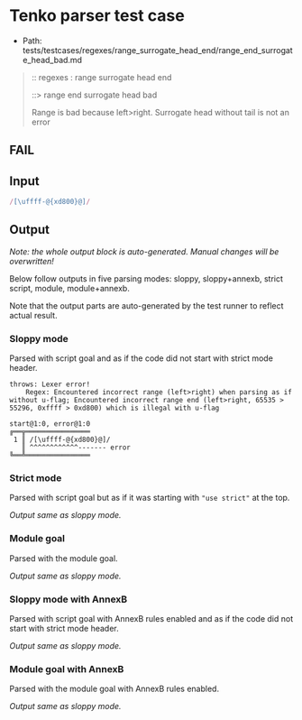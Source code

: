 # Tenko parser test case

- Path: tests/testcases/regexes/range_surrogate_head_end/range_end_surrogate_head_bad.md

> :: regexes : range surrogate head end
>
> ::> range end surrogate head bad
>
> Range is bad because left>right. Surrogate head without tail is not an error

## FAIL

## Input

`````js
/[\uffff-@{xd800}@]/
`````

## Output

_Note: the whole output block is auto-generated. Manual changes will be overwritten!_

Below follow outputs in five parsing modes: sloppy, sloppy+annexb, strict script, module, module+annexb.

Note that the output parts are auto-generated by the test runner to reflect actual result.

### Sloppy mode

Parsed with script goal and as if the code did not start with strict mode header.

`````
throws: Lexer error!
    Regex: Encountered incorrect range (left>right) when parsing as if without u-flag; Encountered incorrect range end (left>right, 65535 > 55296, 0xffff > 0xd800) which is illegal with u-flag

start@1:0, error@1:0
╔══╦════════════════
 1 ║ /[\uffff-@{xd800}@]/
   ║ ^^^^^^^^^^^^------- error
╚══╩════════════════

`````

### Strict mode

Parsed with script goal but as if it was starting with `"use strict"` at the top.

_Output same as sloppy mode._

### Module goal

Parsed with the module goal.

_Output same as sloppy mode._

### Sloppy mode with AnnexB

Parsed with script goal with AnnexB rules enabled and as if the code did not start with strict mode header.

_Output same as sloppy mode._

### Module goal with AnnexB

Parsed with the module goal with AnnexB rules enabled.

_Output same as sloppy mode._
